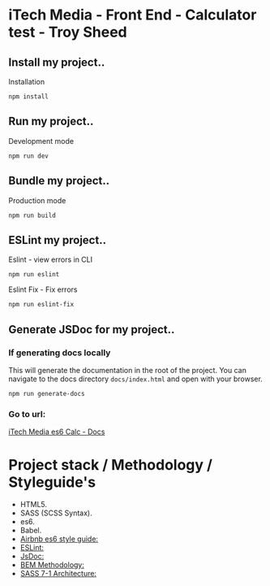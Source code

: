 # iTech Media - Front End - Calculator test - Troy Sheed

## Install my project..

Installation
```
npm install
```

## Run my project..

Development mode
```
npm run dev
```

## Bundle my project..

Production mode
```
npm run build
```

## ESLint my project..

Eslint - view errors in CLI
```
npm run eslint
```

Eslint Fix - Fix errors
```
npm run eslint-fix
```

## Generate JSDoc for my project..

### If generating docs locally
This will generate the documentation in the root of the project. You can navigate to the docs directory `docs/index.html` and open with your browser.
```
npm run generate-docs
```
### Go to url:
[iTech Media es6 Calc - Docs](https://troy-s.github.io/docs/)

# Project stack / Methodology / Styleguide's
* HTML5.
* SASS (SCSS Syntax).
* es6.
* Babel.
* [Airbnb es6 style guide:](https://github.com/airbnb/javascript)
* [ESLint:](https://eslint.org/)
* [JsDoc:](https://jsdoc.app/index.html)
* [BEM Methodology:](https://en.bem.info/methodology/)
* [SASS 7-1 Architecture:](https://sass-guidelin.es/#architecture)
